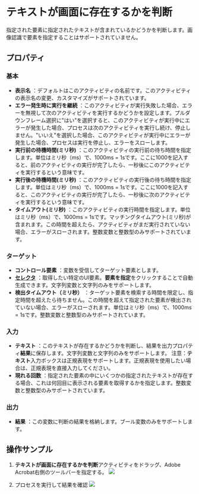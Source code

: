 # テキストが画面に存在するかを判断
指定された要素に指定されたテキストが含まれているかどうかを判断します。画像認識で要素を指定することはサポートされていません。

## プロパティ

### 基本

- **表示名** ：デフォルトはこのアクティビティの名前です。このアクティビティの表示名の変更、カスタマイズがサポートされています。
- **エラー発生時に実行を継続** ：このアクティビティが実行失敗した場合、エラーを無視して次のアクティビティを実行するかどうかを設定します。プルダウンフレーム選択に"はい"を選択すると、このアクティビティが実行中にエラーが発生した場合、プロセスは次のアクティビティを実行し続け、停止しません。"いいえ"を選択した場合、このアクティビティが実行中にエラーが発生した場合、プロセスは実行を停止し、エラーをスローします。
- **実行前の待機時間(ミリ秒)** ：このアクティビティの実行前の待ち時間を指定します。単位はミリ秒（ms）で、1000ms = 1sです。ここに1000を記入すると、前のアクティビティの実行が完了したら、一秒後にこのアクティビティを実行するという意味です。
- **実行後の待機時間(ミリ秒)** ：このアクティビティの実行後の待ち時間を指定します。単位はミリ秒（ms）で、1000ms = 1sです。ここに1000を記入すると、このアクティビティの実行が完了したら、一秒後に次のアクティビティを実行するという意味です。
- **タイムアウト(ミリ秒)** ：このアクティビティの実行時間を指定します。単位はミリ秒（ms）で、1000ms = 1sです。マッチングタイムアウト(ミリ秒)が含まれます。この時間を超えたら、アクティビティがまだ実行されていない場合、エラーがスローされます。整数変数と整数型のみサポートされています。

### ターゲット

- **コントロール要素** ：変数を受信してターゲット要素とします。
- **[セレクタ](../Appendix/Selector.md?_v=v2020.4)** ：取得したい特定のUI要素。**要素を指定**をクリックすることで自動生成できます。文字列変数と文字列のみをサポートします。
- **検出タイムアウト（ミリ秒）** ：ターゲット要素を検索する時間を限定し、指定時間を超えたら待ちません。この時間を超えて指定された要素が検出されていない場合、エラーがスローされます。単位はミリ秒（ms）で、1000ms = 1sです。整数変数と整数型のみサポートされています。

### 入力
- **テキスト** ：このテキストが存在するかどうかを判断し、結果を出力プロパティ**結果**に保存します。文字列変数と文字列のみをサポートします。
    注意：**テキスト**入力ボックスは正規表現をサポートします。正規表現を使用したい場合は、正規表現を直接入力してください。
- **現れる回数** ：指定された要素の中にいくつかの指定されたテキストが存在する場合、これは何回目に表示される要素を取得するかを指定します。整数変数と整数型のみサポートされています。

### 出力
- **結果** ：この変数に判断の結果を格納します。ブール変数のみをサポートします。

## 操作サンプル
1. **テキストが画面に存在するかを判断**アクティビティをドラッグ、Adobe Acrobat右側のツールバーを指定する。
![](https://docimages.blob.core.chinacloudapi.cn/images/Activities/IdentifyScreenTextExist1.png)

2. プロセスを実行して結果を確認
![](https://docimages.blob.core.chinacloudapi.cn/images/Activities/IdentifyScreenTextExist2.png)
